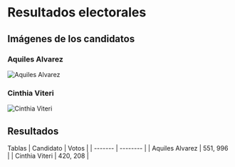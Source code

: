 # Resultados electorales 

## Imágenes de los candidatos
### Aquiles Alvarez
![Aquiles Alvarez](/ruta/a/la/imagen.jpg)
### Cinthia Viteri
![Cinthia Viteri](/ruta/a/la/imagen.jpg)

## Resultados 
Tablas 
| Candidato | Votos   |
| ------- | -------- |
| Aquiles Alvarez  | 551, 996   |
| Cinthia Viteri   | 420, 208   |
